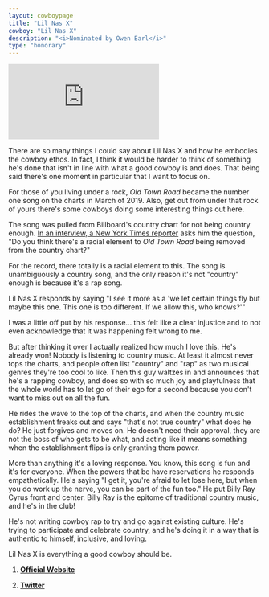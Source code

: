 ```yaml
---
layout: cowboypage
title: "Lil Nas X"
cowboy: "Lil Nas X"
description: "<i>Nominated by Owen Earl</i>"
type: "honorary"
---
```


<iframe id="youtube" src="https://www.youtube.com/embed/w2Ov5jzm3j8" frameborder="0" allow="accelerometer; autoplay; encrypted-media; gyroscope; picture-in-picture" allowfullscreen></iframe><br>

There are so many things I could say about Lil Nas X and how he embodies the cowboy ethos. In fact, I think it would be harder to think of something he's done that isn't in line with what a good cowboy is and does. That being said there's one moment in particular that I want to focus on.

For those of you living under a rock, *Old Town Road* became the number one song on the charts in March of 2019. Also, get out from under that rock of yours there's some cowboys doing some interesting things out here.

The song was pulled from Billboard's country chart for not being country enough. [In an interview, a New York Times reporter](https://www.youtube.com/watch?v=ptKqFafZgCk) asks him the question, "Do you think there's a racial element to *Old Town Road* being removed from the country chart?"

For the record, there totally is a racial element to this. The song is unambiguously a country song, and the only reason it's not "country" enough is because it's a rap song.

Lil Nas X responds by saying "I see it more as a 'we let certain things fly but maybe this one. This one is too different. If we allow this, who knows?'"

I was a little off put by his response... this felt like a clear injustice and to not even acknowledge that it was happening felt wrong to me.

But after thinking it over I actually realized how much I love this. He's already won! Nobody is listening to country music. At least it almost never tops the charts, and people often list "country" and "rap" as two musical genres they're too cool to like. Then this guy waltzes in and announces that he's a rapping cowboy, and does so with so much joy and playfulness that the whole world has to let go of their ego for a second because you don't want to miss out on all the fun.

He rides the wave to the top of the charts, and when the country music establishment freaks out and says "that's not true country" what does he do? He just forgives and moves on. He doesn't need their approval, they are not the boss of who gets to be what, and acting like it means something when the establishment flips is only granting them power.

More than anything it's a loving response. You know, this song is fun and it's for everyone. When the powers that be have reservations he responds empathetically. He's saying "I get it, you're afraid to let lose here, but when you do work up the nerve, you can be part of the fun too." He put Billy Ray Cyrus front and center. Billy Ray is the epitome of traditional country music, and he's in the club!

He's not writing cowboy rap to try and go against existing culture. He's trying to participate and celebrate country, and he's doing it in a way that is authentic to himself, inclusive, and loving.

Lil Nas X is everything a good cowboy should be.

1. [**Official Website**](http://www.lilnasx.com/)

2. [**Twitter**](https://twitter.com/LilNasX)
